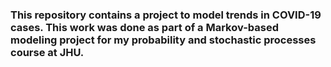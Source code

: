 ### This repository contains a project to model trends in COVID-19 cases. This work was done as part of a Markov-based modeling project for my probability and stochastic processes course at JHU.
